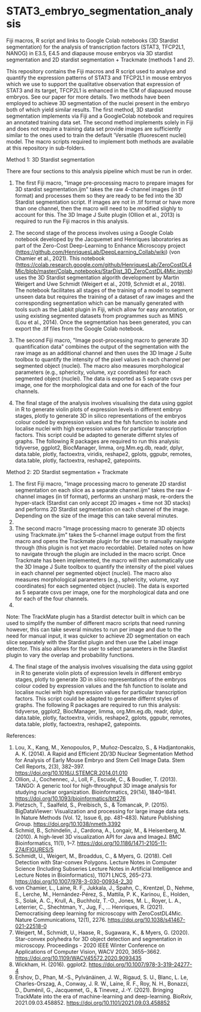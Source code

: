 # STAT3_embryo_segmentation_analysis

Fiji macros, R script and links to Google Colab notebooks (3D Stardist segmentation) for the analysis of transcription factors (STAT3, TFCP2L1, NANOG) in E3.5, E4.5 and diapause mouse embryos via 3D stardist segmentation and 2D stardist segmentation + Trackmate (methods 1 and 2). 

This repository contains the Fiji macros and R script used to analyse and quantify the expression patterns of STAT3 and TFCP2L1 in mouse embryos which we use to support the qualitative observation that expression of STAT3 and its target, TFCP2L1 is enhanced in the ICM of diapaused mouse embryos. See our paper for more details. Two methods have been employed to achieve 3D segmentation of the nuclei present in the embryo both of which yield similar results. The first method, 3D stardist segmentation implements via Fiji and a GoogleColab notebook and requires an annotated training data set. The second method implements solely in Fiji and does not require a training data set provide images are sufficiently similar to the ones used to train the default 'Versatile (fluorescent nuclei) model. The macro scripts required to implement both methods are available at this repository in sub-folders. 


Method 1: 3D Stardist segmentation

There are four sections to this analysis pipeline which must be run in order. 

1. The first Fiji macro, "Image pre-processing macro to prepare images for 3D stardist segmentation.ijm" takes the raw 4-channel images (in tif format) and processes them so they are ready to be fed into the 3D Stardist segmentation script. If images are not in .tif format or have more than one channel, then the macro will need to be modified slighly to account for this. The 3D Image J Suite plugin (Ollion et al., 2013) is required to run the Fiji macros in this analysis. 

2. The second stage of the process involves using a Google Colab notebook developed by the Jacquemet and Henriques laboratories as part of the Zero-Cost Deep-Learning to Enhance Microscopy project (https://github.com/HenriquesLab/DeepLearning_Collab/wiki) (von Chamier et al., 2021). This notebook (https://colab.research.google.com/github/HenriquesLab/ZeroCostDL4Mic/blob/master/Colab_notebooks/StarDist_3D_ZeroCostDL4Mic.ipynb) uses the 3D Stardist segmentation algorith development by Martin Weigert and Uwe Schmidt (Weigert et al., 2019, Schmidt et al., 2018). The notebook facilitates all stages of the training of a model to segment unseen data but requires the training of a dataset of raw images and the corresponding segmentation which can be manually generated with tools such as the Labkit plugin in Fiji, which allow for easy annotation, or using existing segmented datasets from programmes such as MINS (Lou et al., 2014). Once the segmentation has been generated, you can export the .tif files from the Google Colab notebook. 

3. The second Fiji macro, "Image post-processing macro to generate 3D quantification data" combines the output of the segmentation with the raw image as an additional channel and then uses the 3D Image J Suite toolbox to quantify the intensity of the pixel values in each channel per segmented object (nuclei). The macro also measures morphological parameters (e.g., sphericity, volume, xyz coordinates) for each segmented object (nuclei). The data is exported as 5 separate csvs per image, one for the morphological data and one for each of the four channels.

4. The final stage of the analysis involves visualising the data using ggplot in R to generate violin plots of expression levels in different embryo stages, plotly to generate 3D in silico representations of the embryos colour coded by expression values and the fsh function to isolate and localise nuclei with high expression values for particular transcription factors. This script could be adapted to generate differnt styles of graphs. The following R packages are required to run this analysis: tidyverse, ggplot2, BiocManager, limma, org.Mm.eg.db, readr, dplyr, data.table, plotly, factoextra, viridis, reshape2, gplots, ggpubr, remotes, data.table, plotly, factoextra, reshape2, gatepoints. 



Method 2: 2D Stardist segmentation + Trackmate
1. The first Fiji macro, "Image processing macro to generate 2D stardist segmentation on each slice as a separate channel.ijm" takes the raw 4-channel images (in tif format), performs an unsharp mask, re-orders the hyper-stack (Stardist can only accept 2D images + time not 3D stacks) and performs 2D Stardist segmentation on each channel of the image. Depending on the size of the image this can take several minutes. 
2. 
3. The second macro "Image processing macro to generate 3D objects using Trackmate.ijm" takes the 5-channel image output from the first macro and opens the Trackmate plugin for the user to manually navigate through (this plugin is not yet macro recordable). Detailed notes on how to navigate through the plugin are included in the macro script. Once Trackmate has been implemented, the macro will then automatically use the 3D Image J Suite toolbox to quantify the intensity of the pixel values in each channel per segmented object (nuclei). The macro also measures morphological parameters (e.g., sphericity, volume, xyz coordinates) for each segmented object (nuclei). The data is exported as 5 separate csvs per image, one for the morphological data and one for each of the four channels.
4. 
Note: The TrackMate plugin has a Stardist detector built in which can be used to simplify the number of different macro scripts that need running however, this can take several minutes to run per image and due to the need for manual input, it was quicker to achieve 2D segmentation on each slice separately with the Stardist plugin and then use the Label image detector. This also allows for the user to select parameters in the Stardist plugin to vary the overlap and probability functions. 

4. The final stage of the analysis involves visualising the data using ggplot in R to generate violin plots of expression levels in different embryo stages, plotly to generate 3D in silico representations of the embryos colour coded by expression values and the fsh function to isolate and localise nuclei with high expression values for particular transcription factors. This script could be adapted to generate differnt styles of graphs. The following R packages are required to run this analysis: tidyverse, ggplot2, BiocManager, limma, org.Mm.eg.db, readr, dplyr, data.table, plotly, factoextra, viridis, reshape2, gplots, ggpubr, remotes, data.table, plotly, factoextra, reshape2, gatepoints. 

References:
1. Lou, X., Kang, M., Xenopoulos, P., Muñoz-Descalzo, S., & Hadjantonakis, A. K. (2014). A Rapid and Efficient 2D/3D Nuclear Segmentation Method for Analysis of Early Mouse Embryo and Stem Cell Image Data. Stem Cell Reports, 2(3), 382–397. https://doi.org/10.1016/J.STEMCR.2014.01.010
2. Ollion, J., Cochennec, J., Loll, F., Escudé, C., & Boudier, T. (2013). TANGO: A generic tool for high-throughput 3D image analysis for studying nuclear organization. Bioinformatics, 29(14), 1840–1841. https://doi.org/10.1093/bioinformatics/btt276
3. Pietzsch, T., Saalfeld, S., Preibisch, S., & Tomancak, P. (2015). BigDataViewer: Visualization and processing for large image data sets. In Nature Methods (Vol. 12, Issue 6, pp. 481–483). Nature Publishing Group. https://doi.org/10.1038/nmeth.3392
4. Schmid, B., Schindelin, J., Cardona, A., Longair, M., & Heisenberg, M. (2010). A high-level 3D visualization API for Java and ImageJ. BMC Bioinformatics, 11(1), 1–7. https://doi.org/10.1186/1471-2105-11-274/FIGURES/5
5. Schmidt, U., Weigert, M., Broaddus, C., & Myers, G. (2018). Cell Detection with Star-convex Polygons. Lecture Notes in Computer Science (Including Subseries Lecture Notes in Artificial Intelligence and Lecture Notes in Bioinformatics), 11071 LNCS, 265–273. https://doi.org/10.1007/978-3-030-00934-2_30
6. von Chamier, L., Laine, R. F., Jukkala, J., Spahn, C., Krentzel, D., Nehme, E., Lerche, M., Hernández-Pérez, S., Mattila, P. K., Karinou, E., Holden, S., Solak, A. C., Krull, A., Buchholz, T.-O., Jones, M. L., Royer, L. A., Leterrier, C., Shechtman, Y., Jug, F., … Henriques, R. (2021). Democratising deep learning for microscopy with ZeroCostDL4Mic. Nature Communications, 12(1), 2276. https://doi.org/10.1038/s41467-021-22518-0
7. Weigert, M., Schmidt, U., Haase, R., Sugawara, K., & Myers, G. (2020). Star-convex polyhedra for 3D object detection and segmentation in microscopy. Proceedings - 2020 IEEE Winter Conference on Applications of Computer Vision, WACV 2020, 3655–3662. https://doi.org/10.1109/WACV45572.2020.9093435
8. Wickham, H. (2016). ggplot2. https://doi.org/10.1007/978-3-319-24277-4
9. Ershov, D., Phan, M.-S., Pylvänäinen, J. W., Rigaud, S. U., Blanc, L. Le, Charles-Orszag, A., Conway, J. R. W., Laine, R. F., Roy, N. H., Bonazzi, D., Duménil, G., Jacquemet, G., & Tinevez, J.-Y. (2021). Bringing TrackMate into the era of machine-learning and deep-learning. BioRxiv, 2021.09.03.458852. https://doi.org/10.1101/2021.09.03.458852
